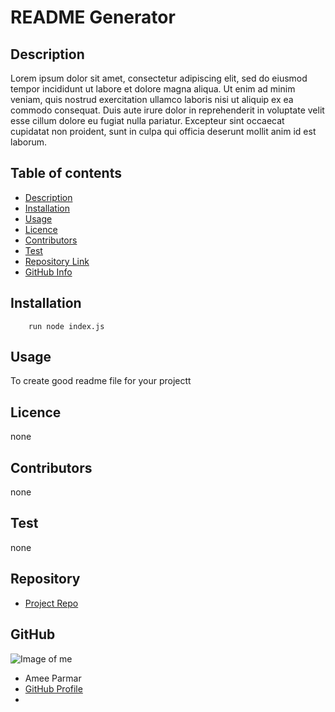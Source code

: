 
# **README Generator**

## Description 
Lorem ipsum dolor sit amet, consectetur adipiscing elit, sed do eiusmod tempor incididunt ut labore et dolore magna aliqua. Ut enim ad minim veniam, quis nostrud exercitation ullamco laboris nisi ut aliquip ex ea commodo consequat. Duis aute irure dolor in reprehenderit in voluptate velit esse cillum dolore eu fugiat nulla pariatur. Excepteur sint occaecat cupidatat non proident, sunt in culpa qui officia deserunt mollit anim id est laborum.
## Table of contents
- [Description](#Description)
- [Installation](#Installation)
- [Usage](#Usage)
- [Licence](#Licence)
- [Contributors](#Contributors)
- [Test](#Test)
- [Repository Link](#Repository)
- [GitHub Info](#GitHub) 
## Installation
        run node index.js
## Usage
To create good readme file for your projectt
## Licence
none
## Contributors
none
## Test
none
## Repository
- [Project Repo](https://github.com/amee05/readme-generator)
## GitHub
![Image of me](https://avatars0.githubusercontent.com/u/71478546?v=4)
- Amee Parmar
- [GitHub Profile](https://github.com/amee05)
- <null>
